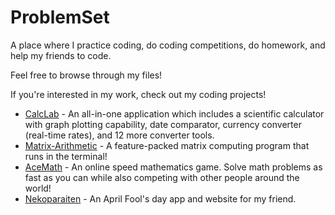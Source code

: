 # ProblemSet

A place where I practice coding, do coding competitions, do homework, and help my friends to code.

Feel free to browse through my files!

If you're interested in my work, check out my coding projects!
- [CalcLab](https://github.com/DulapahV/CalcLab) - An all-in-one application which includes a scientific calculator with graph plotting capability, date comparator, currency converter (real-time rates), and 12 more converter tools.
- [Matrix-Arithmetic](https://github.com/DulapahV/Matrix-Arithmetic) - A feature-packed matrix computing program that runs in the terminal!
- [AceMath](https://github.com/DulapahV/AceMath) - An online speed mathematics game. Solve math problems as fast as you can while also competing with other people around the world!
- [Nekoparaiten](https://github.com/DulapahV/Nekoparaiten) - An April Fool's day app and website for my friend.
